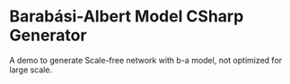 # Barabási-Albert Model CSharp Generator

A demo to generate Scale-free network with b-a model, not optimized for large scale.
